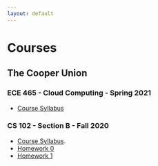 ```yaml
---
layout: default
---
```


# Courses

## The Cooper Union

### ECE 465 - Cloud Computing - Spring 2021
* [Course Syllabus](./courses/ece465/ece465_syllabus_spring_2021.html)

### CS 102 - Section B - Fall 2020
* [Course Syllabus](./courses/cs102/cs102-syllabus-fall-2020.html).
* [Homework 0](./courses/cs102/homework-0-Session-1.md)
* [Homework 1](./courses/cs102/homework-1-Session-2.md)
